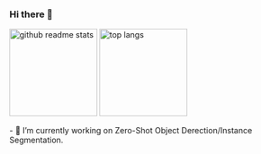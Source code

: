 ### Hi there 👋

<!--
**noobying/noobying** is a ✨ _special_ ✨ repository because its `README.md` (this file) appears on your GitHub profile.

Here are some ideas to get you started:

- 🔭 I’m currently working on ...
- 🌱 I’m currently learning ...
- 👯 I’m looking to collaborate on ...
- 🤔 I’m looking for help with ...
- 💬 Ask me about ...
- 📫 How to reach me: ...
- 😄 Pronouns: ...
- ⚡ Fun fact: ...
-->
<!-- ![noobying's github stats](https://github-readme-stats.vercel.app/api?username=noobying&theme=radical)  -->
<p align="left"><a href="https://github.com/noobying?tab=repositories"><img src="https://github-readme-stats.vercel.app/api?username=noobying&theme=vue&count_private=true&show_icons=true&hide=issues" alt="github readme stats" height="156"/></a>    <a href="https://github.com/noobying?tab=repositories"><img src="https://github-readme-stats.anuraghazra1.vercel.app/api/top-langs/?username=noobying&theme=vue&layout=compact" alt="top langs" height="156"/></a></p>
- 🔭 I’m currently working on Zero-Shot Object Derection/Instance Segmentation.   
